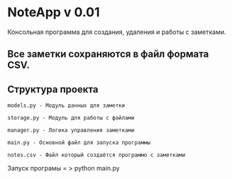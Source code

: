 # NoteApp v 0.01

Консольная программа для создания, удаления и работы с заметками.
## Все заметки сохраняются в файл формата CSV.


## Структура проекта



` models.py - Модуль данных для заметки `

` storage.py - Модуль для работы с файлами `

` manager.py - Логика управления заметками `

` main.py - Основной файл для запуска программы `

` notes.csv - Файл который создаётся программо с заметками `


Запуск програмы = > python main.py
